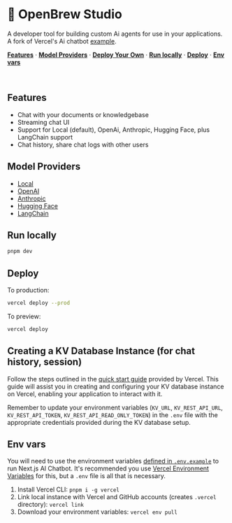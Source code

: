 # 🍺 OpenBrew Studio

A developer tool for building custom Ai agents for use in your applications.
A fork of Vercel's Ai chatbot [example](https://github.com/vercel-labs/ai-chatbot).

<!-- <a href="https://chat.vercel.ai/">
  <img alt="Next.js 13 and app template Router-ready AI chatbot." src="https://chat.vercel.ai/opengraph-image.png">
  <h1 align="center">Next.js AI Chatbot</h1>
</a> -->

<p align="left">
  <a href="#features"><strong>Features</strong></a> ·
  <a href="#model-providers"><strong>Model Providers</strong></a> ·
  <a href="#deploy-your-own"><strong>Deploy Your Own</strong></a> ·
  <a href="#run-locally"><strong>Run locally</strong></a> ·
  <a href="#deploy"><strong>Deploy</strong></a> ·
  <a href="#env-vars"><strong>Env vars</strong></a>
</p>
<br/>

## Features

- Chat with your documents or knowledgebase
- Streaming chat UI
- Support for Local (default), OpenAi, Anthropic, Hugging Face, plus LangChain support
- Chat history, share chat logs with other users

## Model Providers

- [Local](https://github.com/dieharders/ai-text-server)
- [OpenAI](https://openai.com/chatgpt)
- [Anthropic](https://anthropic.com)
- [Hugging Face](https://huggingface.co)
- [LangChain](https://js.langchain.com)

## Run locally

```bash
pnpm dev
```

## Deploy

To production:

```bash
vercel deploy --prod
```

To preview:

```bash
vercel deploy
```

## Creating a KV Database Instance (for chat history, session)

Follow the steps outlined in the [quick start guide](https://vercel.com/docs/storage/vercel-kv/quickstart#create-a-kv-database) provided by Vercel. This guide will assist you in creating and configuring your KV database instance on Vercel, enabling your application to interact with it.

Remember to update your environment variables (`KV_URL`, `KV_REST_API_URL`, `KV_REST_API_TOKEN`, `KV_REST_API_READ_ONLY_TOKEN`) in the `.env` file with the appropriate credentials provided during the KV database setup.

## Env vars

You will need to use the environment variables [defined in `.env.example`](.env.example) to run Next.js AI Chatbot. It's recommended you use [Vercel Environment Variables](https://vercel.com/docs/concepts/projects/environment-variables) for this, but a `.env` file is all that is necessary.

1. Install Vercel CLI: `pnpm i -g vercel`
2. Link local instance with Vercel and GitHub accounts (creates `.vercel` directory): `vercel link`
3. Download your environment variables: `vercel env pull`
